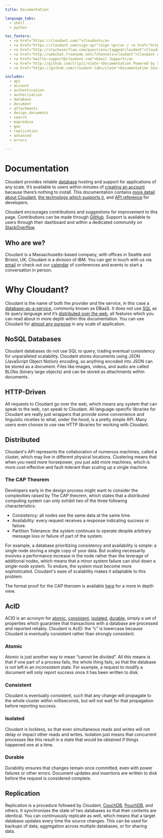 ```yaml
---
title: Documentation

language_tabs:
  - shell
  - python

toc_footers:
  - <a href="https://cloudant.com/">Cloudant</a>
  - <a href="https://cloudant.com/sign-up/">Sign up</a> / <a href="https://cloudant.com/sign-in/">Sign in</a>
  - <a href="http://stackoverflow.com/questions/tagged/cloudant">Cloudant on StackOverflow</a>
  - <a href="http://webchat.freenode.net/?channels=cloudant">Cloudant on IRC</a>
  - <a href="mailto:support@cloudant.com">Email Support</a>
  - <a href='http://github.com/tripit/slate'>Documentation Powered by Slate</a>
  - <a href="https://github.com/cloudant-labs/slate">Documentation Source</a>

includes:
  - api
  - account
  - authentication
  - authorization
  - database
  - document
  - attachments
  - design_documents
  - search
  - mapreduce
  - geo
  - replication
  - advanced
  - errors

---
```


# Documentation

Cloudant provides reliable [database](#databases) hosting and support for applications of any scale. It’s available to users within minutes of [creating an account](https://cloudant.com/sign-up/) because there’s nothing to install. This documentation contains [more detail about Cloudant](#why_cloudant), [the technology which supports it](#no_SQL), and [API reference](#api-reference) for developers.

Cloudant encourages contributions and suggestions for improvement to this page. Contributions can be made through [GitHub](https://github.com/cloudant-labs/slate). Support is available to users through their dashboard and within a dedicated community on [StackOverflow](http://stackoverflow.com/questions/tagged/cloudant).

## Who are we?

Cloudant is a Massachusetts-based company, with offices in Seattle and Bristol, UK. Cloudant is a division of IBM. You can get in touch with us via [email](mailto:support@cloudant.com) or check out our [calendar](#) of conferences and events to start a conversation in person.

# Why Cloudant?

<div id="why_cloudant"></div>

Cloudant is the name of both the provider and the service, in this case a [database-as-a-service](https://cloudant.com/product/comparison-of-dbaas/), commonly known as DBaaS. It does not use [SQL](#no_SQL) as its query language and it’s [distributed over the web](#distributed), all features which you can read about in more depth within this documentation. You can use Cloudant for [almost any purpose](https://cloudant.com/terms/) in any scale of application.

## NoSQL Databases

<div id="no_SQL"></div>

Cloudant databases do not use SQL to query, trading eventual consistency for unparalleled scalability. Cloudant stores documents using JSON (JavaScript Object Notion) encoding, so anything encoded into JSON can be stored as a document. Files like images, videos, and audio are called BLObs (binary large objects) and can be stored as attachments within documents.

## HTTP-Driven

<div id="http_driv"></div>

All requests to Cloudant go over the web, which means any system that can speak to the web, can speak to Cloudant. All language-specific libraries for Cloudant are really just wrappers that provide some convenience and linguistic niceties to what, under the hood, is a pretty simple API. Many users even choose to use raw HTTP libraries for working with Cloudant.

## Distributed

<div id="distributed"></div>

Cloudant's API represents the collaboration of numerous machines, called a cluster, which may live in different physical locations. Clustering means that when you need more horsepower, you just add more machines, which is more cost-effective and fault-tolerant than scaling up a single machine.

### The CAP Theorem

<div id="cap_theorem"></div>

Developers early in the design process might want to consider the complexities raised by The CAP theorem, which states that a distributed computing system can only exhibit two of the three following characteristics:

* Consistency: all nodes see the same data at the same time.
* Availability: every request receives a response indicating success or failure.
* Partition Tolerance: the system continues to operate despite arbitrary message loss or failure of part of the system.

For example, a database prioritizing consistency and availability is simple: a single node storing a single copy of your data. But scaling necessarily involves a performance increase in the node rather than the leverage of additional nodes, which means that a minor system failure can shut down a single-node system. To endure, the system must become more sophisticated. Cloudant's ease of scalability makes it adaptable to this problem.

The formal proof for the CAP theroem is available [here](http://lpd.epfl.ch/sgilbert/pubs/BrewersConjecture-SigAct.pdf) for a more in depth view.

## AcID

<div id="acid"></div>

ACID is an acronym for [atomic](#acid_atomic), [consistent](#acid_consistent), [isolated](#acid_isolated), [durable](#acid_durable), simply a set of properties which guarantee that transactions with a database are processed and reported reliably. Cloudant is AcID: the “c” is lowercase because Cloudant is eventually consistent rather than strongly consistent.

### Atomic

<div id="acid_atomic"></div>

Atomic is just another way to mean “cannot be divided”. All this means is that if one part of a process fails, the whole thing fails, so that the database is not left in an inconsistent state. For example, a request to modify a document will only report success once it has been written to disk.

### Consistent

<div id="acid_consistent"></div>

Cloudant is eventually consistent, such that any change will propagate to the whole cluster within milliseconds, but will not wait for that propagation before reporting success. 

### Isolated

<div id="acid_isolated"></div>

Cloudant is lockless, so that even simultaneous reads and writes will not delay or impact other reads and writes. Isolation just means that concurrent processes like this result in a state that would be obtained if things happened one at a time.

### Durable

<div id="acid_durable"></div>

Durability ensures that changes remain once committed, even with power failures or other errors. Document updates and insertions are written to disk before the request is considered complete.

## Replication

<div id="replication"></div>

Replication is a procedure followed by Cloudant, [CouchDB](http://couchdb.apache.org/), [PouchDB](http://junk.arandomurl.com/), and others. It synchronizes the state of two databases so that their contents are identical. You can continuously replicate as well, which means that a target database updates every time the source changes. This can be used for backups of data, aggregation across multiple databases, or for sharing data.
